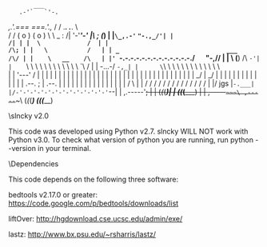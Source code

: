           ___
       .-'`   `'-.
   _,.'.===   ===.'.,_
  / /  .___. .___.  \ \
 / /   ( o ) ( o )   \ \                                            _
: /|    '-'___'-'    |\ ;                                          (_)
| |`\_,.-'`   `"-.,_/'| |                                          /|
| |  \             /  | |                                         /\;
| |   \           /   | | _                              ___     /\/
| |    \   __    /\   | |' `\-.-.-.-.-.-.-.-.-.-.-.-.-./`   `"-,/\/ 
| |     \ (__)  /\ `-'| |    `\ \ \ \ \ \ \ \ \ \ \ \ \`\       \/
| |      \-...-/  `-,_| |      \`\ \ \ \ \ \ \ \ \ \ \ \ \       \
| |       '---'    /  | |       | | | | | | | | | | | | | |       |
| |               |   | |       | | | | | | | | | | | | | |       |
\_/               |   \_/       | | | | | | | | | | | | | | .--.  ;
                  |       .--.  | | | | | | | | | | | | | | |  | /
                     \      |  | / / / / / / / / / / / / / /  |  |/
                jgs |`-.___|  |/-'-'-'-'-'-'-'-'-'-'-'-'-'`--|  |
            ,.-----'~~;   |  |                  (_(_(______)|  |
           (_(_(_______)  |  |                        ,-----`~~~\
                       ,-----`~~~\                      (_(_(_______)
                      (_(_(_______)

\\slncky v2.0

This code was developed using Python v2.7.  slncky WILL NOT work with Python v3.0.  To check what version of python you are running, run python --version in your terminal.


\\Dependencies

This code depends on the following three software:

bedtools v2.17.0 or greater: https://code.google.com/p/bedtools/downloads/list

liftOver: http://hgdownload.cse.ucsc.edu/admin/exe/

lastz: http://www.bx.psu.edu/~rsharris/lastz/


